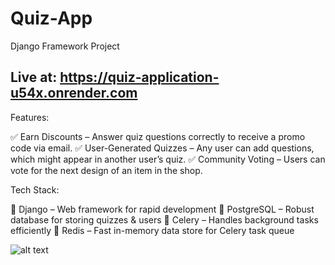 # Quiz-App

Django Framework Project 

## Live at: https://quiz-application-u54x.onrender.com

Features:

✅ Earn Discounts – Answer quiz questions correctly to receive a promo code via email.
✅ User-Generated Quizzes – Any user can add questions, which might appear in another user’s quiz.
✅ Community Voting – Users can vote for the next design of an item in the shop.

Tech Stack:

🔹 Django – Web framework for rapid development
🔹 PostgreSQL – Robust database for storing quizzes & users
🔹 Celery – Handles background tasks efficiently
🔹 Redis – Fast in-memory data store for Celery task queue

![alt text](<Untitled design-2.png>)
